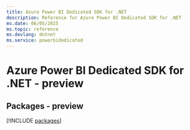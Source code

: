 ```yaml
---
title: Azure Power BI Dedicated SDK for .NET
description: Reference for Azure Power BI Dedicated SDK for .NET
ms.date: 06/05/2025
ms.topic: reference
ms.devlang: dotnet
ms.service: powerbidedicated
---
```

# Azure Power BI Dedicated SDK for .NET - preview
## Packages - preview
[!INCLUDE [packages](power-bi-dedicated-index.md)]